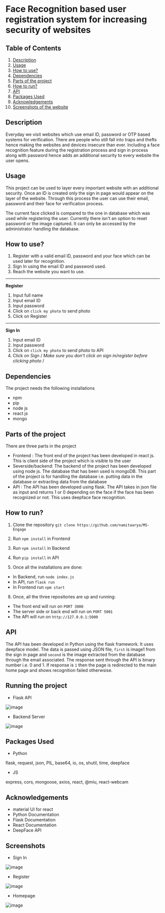 
# Face Recognition based user registration system for increasing security of websites


## Table of Contents 
 
1. [ Description](#Description)
2. [ Usage ](#Usage)
3. [ How to use? ](#How-to-use)
4. [ Dependencies ](#Dependencies)
5. [ Parts of the project ](#Parts-of-the-project)
6. [ How to run? ](#How-to-run)
7. [ API ](#API)
8. [ Packages Used ](#Packages-Used)
9. [ Acknowledgements ](#Acknowledgements)
10. [ Screenshots of the website ](#Screenshots-of-the-website)

## Description

Everyday we visit websites which use email ID, password or OTP based systems for verification. There are people who still fall into traps and thefts hence making the websites and devices insecure than ever. Including a face recognition feature during the registration process and sign in process along with password hence adds an additional security to every website the user opens. 


## Usage

This project can be used to layer every important website with an additional security. Once an ID is created only the sign in page would appear on the layer of the website. Through this process the user can use their email, password and their face for verification process. 

The current face clicked is compared to the one in database which was used while registering the user. Currently there isn't an option to reset password or the image captured. It can only be accessed by the administrator handling the database. 


## How to use?

1. Register with a valid email ID, password and your face which can be used later for recognition. 
2. Sign In using the email ID and password used. 
3. Reach the website you want to use. 
-----------------------------------------------
**Register**

1. Input full name
2. Input email ID
3. Input password
4. Click on ```click my photo``` to send photo 
5. Click on Register
------------------------------------------------
**Sign In**

1. Input email ID
2. Input password
3. Click on ```click my photo``` to send photo to API
4. Click on Sign
/
_Make sure you don't click on sign in/register before clicking photo_ /


## Dependencies

The project needs the following installations 

- npm 
- pip
- node js 
- react js 
- mongo

## Parts of the project

There are three parts in the project

- Frontend : The front end of the project has been developed in react js. This is client side of the project which is visible to the user
- Severside/backend: The backend of the project has been developed using node js. The database that has been used is mongoDB. This part of the project is for handling the database i.e. putting data in the database or extracting data from the database
- API : The API has been developed using flask. The API takes in json file as input and returns 1 or 0 depending on the face if the face has been recognized or not. This uses deepface face recognition.   


## How to run?

1. Clone the repository
```git clone https://github.com/namitaarya/MS-Engage ```

2. Run ```npm install``` in Frontend

3. Run ```npm install``` in Backend

4. Run ```pip install``` in API 

5. Once all the installations are done: 
- In Backend, run ```node index.js```
- In API, run ```flask run```
- In Frontend run ```npm start```

8. Once, all the three repositories are up and running: 
- The front end will run on ```PORT 3000```
- The server side or back end will run on ```PORT 5001```
- The API will run on ```http://127.0.0.1:5000```


## API

The API has been developed in Python using the flask framework. It uses deepface model. 
The data is passed using JSON file, ```first``` is image1 from the sign in page and ```second``` is the image extracted from the database through the email associated. The response sent through the API is binary number i.e. 0 and 1. 
If response is ```1``` then the page is redirected to the main home page and shows recognition failed otherwsise. 

## Running the project

- Flask API

![image](https://user-images.githubusercontent.com/25116462/170831669-224ff07b-adbe-486e-b96e-447f230b703b.png)

- Backend Server 

![image](https://user-images.githubusercontent.com/25116462/170831726-5ce77d75-901e-4f88-9bca-f7ba62ec793b.png)

## Packages Used

- Python 

flask, request, json, PIL, base64, io, os, shutil, time, deepface

- JS 

express, cors, mongoose, axios, react, @miu, react-webcam

## Acknowledgements

- material UI for react 
- Python Documentation 
- Flask Documentation 
- React Documentation
- DeepFace API 

## Screenshots

- Sign In

![image](https://user-images.githubusercontent.com/25116462/170831745-0e6b3246-81e6-44c3-a65c-bcb55527f607.png)

- Register 

![image](https://user-images.githubusercontent.com/25116462/170831762-df3718f9-dd21-403e-a748-d9509eb69f15.png)

- Homepage 

![image](https://user-images.githubusercontent.com/25116462/170831810-9e2d7652-5396-4ca6-aef0-9b85a55ebf46.png)




 

